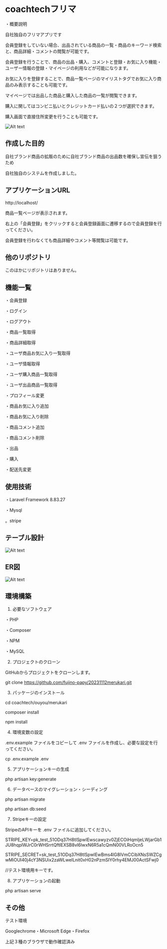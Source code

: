 # coachtechフリマ
・概要説明

自社独自のフリマアプリです

会員登録をしていない場合、出品されている商品の一覧・商品のキーワード検索と、商品詳細・コメントの閲覧が可能です。

会員登録を行うことで、商品の出品・購入、コメントと登録・お気に入り機能・ユーザー情報の登録・マイページの利用などが可能になります。

お気に入りを登録することで、商品一覧ページのマイリストタグでお気に入り商品のみ表示することも可能です。

マイページでは出品した商品と購入した商品の一覧が閲覧できます。

購入に関してはコンビニ払いとクレジットカード払いの２つが選択できます。

購入画面で直接住所変更を行うことも可能です。

![Alt text](<スクリーンショット 2023-12-22 040410.png>)

## 作成した目的
自社ブランド商品の拡販のために自社ブランド商品の出品数を確保し宣伝を狙うため

自社独自のシステムを作成しました。

## アプリケーションURL
http://localhost/

商品一覧ページが表示されます。

右上の「会員登録」をクリックすると会員登録画面に遷移するので会員登録を行ってください。

会員登録を行わなくても商品詳細やコメント等閲覧は可能です。

## 他のリポジトリ
このほかにリポジトリはありません。

## 機能一覧
・会員登録

・ログイン

・ログアウト

・商品一覧取得

・商品詳細取得

・ユーザ商品お気に入り一覧取得

・ユーザ情報取得

・ユーザ購入商品一覧取得

・ユーザ出品商品一覧取得

・プロフィール変更

・商品お気に入り追加

・商品お気に入り削除

・商品コメント追加

・商品コメント削除

・出品

・購入

・配送先変更

## 使用技術
・Laravel Framework 8.83.27

・Mysql

。stripe

## テーブル設計
![Alt text](<スクリーンショット 2023-12-22 040539.png>)

## ER図
![Alt text](<スクリーンショット 2023-12-22 045239.png>)

## 環境構築
1. 必要なソフトウェア

・PHP

・Composer

・NPM

・MySQL

2. プロジェクトのクローン

GitHubからプロジェクトをクローンします。

git clone https://github.com/fujino-papy/20231112merukari.git

3. パッケージのインストール

cd coachtech/ouyou/merukari

composer install

npm install

4. 環境変数の設定

.env.example ファイルをコピーして .env ファイルを作成し、必要な設定を行ってください。

cp .env.example .env

5. アプリケーションキーの生成

php artisan key:generate

6. データベースのマイグレーション・シーディング

php artisan migrate

php artisan db:seed

7. Stripeキーの設定

StripeのAPIキーを .env ファイルに追加してください。

STRIPE_KEY=pk_test_51ODq37H8tlSpwIEwscawyzv0ZjECOiHqmljeLWjarGb1JU8hqplWJrC0rWHSrrtQftlEXSB8vl6lwxN6R5a1cQmN00VLRoOcn5

STRIPE_SECRET=sk_test_51ODq37H8tlSpwIEwBms4lG8lVmCCibXNsSWZCgwMiOUI40j4cY3NSUix2zaWLweILnit0xH02nPzmSIY0rhy4EMJ00ActSFwj0

//テスト環境用キーです。

8. アプリケーションの起動

php artisan serve


## その他
テスト環境

Googlechrome・Microsoft Edge・Firefox

上記３種のブラウザで動作確認済み
